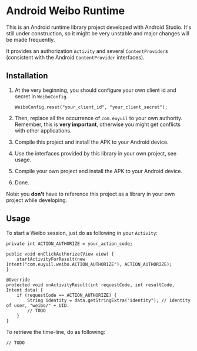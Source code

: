 Android Weibo Runtime
=====================

This is an Android runtime library project developed with Android Studio.
It's still under construction,
so it might be very unstable and major changes will be made frequently.

It provides an authorization `Activity` and several `ContentProvider`s (consistent with the Android
`ContentProvider` interfaces).


Installation
------------

 1. At the very beginning, you should configure your own client id and secret in `WeiboConfig`.

        WeiboConfig.reset("your_client_id", "your_client_secret");

 2. Then, replace all the occurrence of `com.euyuil` to your own authority. Remember, this is
    **very important**, otherwise you might get conflicts with other applications.

 3. Compile this project and install the APK to your Android device.

 4. Use the interfaces provided by this library in your own project, see usage.

 5. Compile your own project and install the APK to your Android device.

 6. Done.

Note: you **don't** have to reference this project as a library in your own project while developing.


Usage
-----

To start a Weibo session, just do as following in your `Activity`:

    private int ACTION_AUTHORIZE = your_action_code;

    public void onClickAuthorize(View view) {
        startActivityForResult(new Intent("com.euyuil.weibo.ACTION_AUTHORIZE"), ACTION_AUTHORIZE);
    }

    @Override
    protected void onActivityResult(int requestCode, int resultCode, Intent data) {
        if (requestCode == ACTION_AUTHORIZE) {
            String identity = data.getStringExtra("identity"); // identity of user, "weibo/" + UID.
            // TODO
        }
    }

To retrieve the time-line, do as following:

    // TODO
